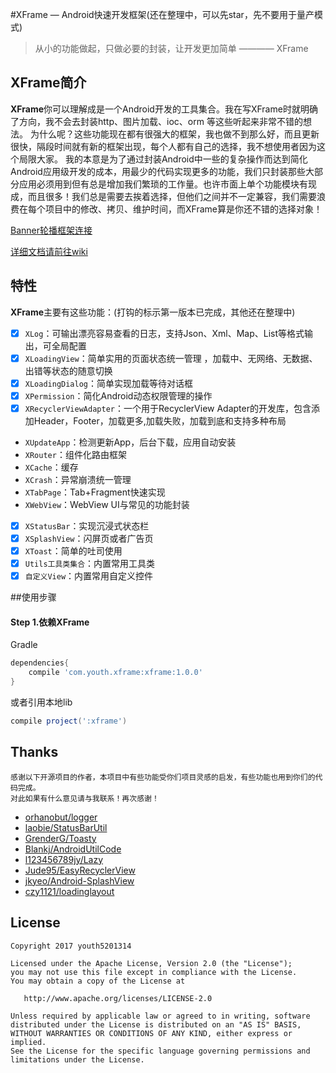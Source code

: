 
#XFrame — Android快速开发框架(还在整理中，可以先star，先不要用于量产模式)

>从小的功能做起，只做必要的封装，让开发更加简单 ———— XFrame

## XFrame简介

**XFrame**你可以理解成是一个Android开发的工具集合。我在写XFrame时就明确了方向，我不会去封装http、图片加载、ioc、orm 等这些听起来非常不错的想法。
为什么呢？这些功能现在都有很强大的框架，我也做不到那么好，而且更新很快，隔段时间就有新的框架出现，每个人都有自己的选择，我不想使用者因为这个局限大家。
我的本意是为了通过封装Android中一些的复杂操作而达到简化Android应用级开发的成本，用最少的代码实现更多的功能，我们只封装那些大部分应用必须用到但有总是增加我们繁琐的工作量。也许市面上单个功能模块有现成，而且很多！我们总是需要去挨着选择，但他们之间并不一定兼容，我们需要浪费在每个项目中的修改、拷贝、维护时间，而XFrame算是你还不错的选择对象！

[Banner轮播框架连接](https://github.com/youth5201314/banner)

[详细文档请前往wiki](https://github.com/youth5201314/XFrame/wiki)

## 特性

**XFrame**主要有这些功能：(打钩的标示第一版本已完成，其他还在整理中)

- [x] `XLog`：可输出漂亮容易查看的日志，支持Json、Xml、Map、List等格式输出，可全局配置
- [x] `XLoadingView`：简单实用的页面状态统一管理 ，加载中、无网络、无数据、出错等状态的随意切换
- [x] `XLoadingDialog`：简单实现加载等待对话框
- [x] `XPermission`：简化Android动态权限管理的操作
- [x] `XRecyclerViewAdapter`：一个用于RecyclerView Adapter的开发库，包含添加Header，Footer，加载更多,加载失败，加载到底和支持多种布局
* `XUpdateApp`：检测更新App，后台下载，应用自动安装
* `XRouter`：组件化路由框架
* `XCache`：缓存
* `XCrash`：异常崩溃统一管理
* `XTabPage`：Tab+Fragment快速实现
* `XWebView`：WebView UI与常见的功能封装
- [x] `XStatusBar`：实现沉浸式状态栏
- [x] `XSplashView`：闪屏页或者广告页
- [x] `XToast`：简单的吐司使用
- [x] `Utils工具类集合`：内置常用工具类
- [x] `自定义View`：内置常用自定义控件

##使用步骤 

#### Step 1.依赖XFrame
Gradle 
```groovy
dependencies{
    compile 'com.youth.xframe:xframe:1.0.0' 
}
```
或者引用本地lib
```groovy
compile project(':xframe')
```


## Thanks

    感谢以下开源项目的作者，本项目中有些功能受你们项目灵感的启发，有些功能也用到你们的代码完成。
    对此如果有什么意见请与我联系！再次感谢！

- [orhanobut/logger](https://github.com/orhanobut/logger)
- [laobie/StatusBarUtil](https://github.com/laobie/StatusBarUtil)
- [GrenderG/Toasty](https://github.com/GrenderG/Toasty)
- [Blankj/AndroidUtilCode](https://github.com/Blankj/AndroidUtilCode)
- [l123456789jy/Lazy](https://github.com/l123456789jy/Lazy)
- [Jude95/EasyRecyclerView](https://github.com/Jude95/EasyRecyclerView)
- [jkyeo/Android-SplashView](https://github.com/jkyeo/Android-SplashView)
- [czy1121/loadinglayout](https://github.com/czy1121/loadinglayout)

























## License

```  
Copyright 2017 youth5201314

Licensed under the Apache License, Version 2.0 (the "License");
you may not use this file except in compliance with the License.
You may obtain a copy of the License at

   http://www.apache.org/licenses/LICENSE-2.0

Unless required by applicable law or agreed to in writing, software
distributed under the License is distributed on an "AS IS" BASIS,
WITHOUT WARRANTIES OR CONDITIONS OF ANY KIND, either express or implied.
See the License for the specific language governing permissions and
limitations under the License.
```